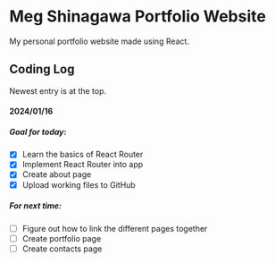 # Meg Shinagawa Portfolio Website
My personal portfolio website made using React. 
## Coding Log
Newest entry is at the top. 



#### 2024/01/16 
##### Goal for today:
- [X] Learn the basics of React Router
- [X] Implement React Router into app
- [X] Create about page
- [X] Upload working files to GitHub
##### For next time:
- [ ] Figure out how to link the different pages together
- [ ] Create portfolio page 
- [ ] Create contacts page
